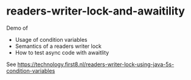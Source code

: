 # readers-writer-lock-and-awaitility

Demo of
* Usage of condition variables
* Semantics of a readers writer lock
* How to test async code with awaitlity

See https://technology.first8.nl/readers-writer-lock-using-java-5s-condition-variables
